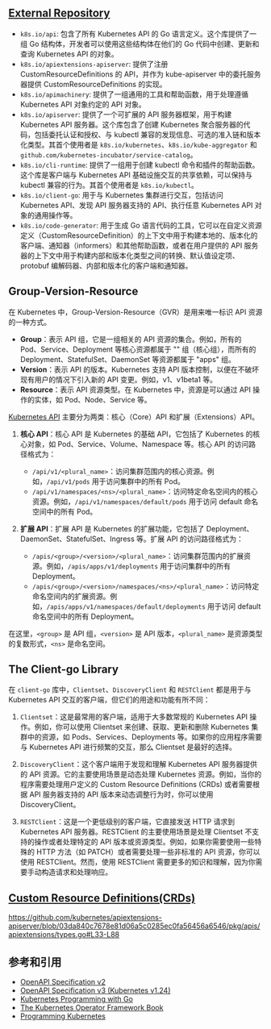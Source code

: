 ## [External Repository](https://github.com/kubernetes/kubernetes/tree/master/staging)

- `k8s.io/api`: 包含了所有 Kubernetes API 的 Go 语言定义。这个库提供了一组 Go 结构体，开发者可以使用这些结构体在他们的 Go 代码中创建、更新和查询 Kubernetes API 的对象。
- `k8s.io/apiextensions-apiserver`: 提供了注册 CustomResourceDefinitions 的 API，并作为 kube-apiserver 中的委托服务器提供 CustomResourceDefinitions 的实现。
- `k8s.io/apimachinery`: 提供了一组通用的工具和帮助函数，用于处理遵循 Kubernetes API 对象约定的 API 对象。
- `k8s.io/apiserver`: 提供了一个可扩展的 API 服务器框架，用于构建 Kubernetes API 服务器。这个库包含了创建 Kubernetes 聚合服务器的代码，包括委托认证和授权、与 kubectl 兼容的发现信息、可选的准入链和版本化类型。其首个使用者是 `k8s.io/kubernetes`、`k8s.io/kube-aggregator` 和 `github.com/kubernetes-incubator/service-catalog`。
- `k8s.io/cli-runtime`: 提供了一组用于创建 kubectl 命令和插件的帮助函数。这个库是客户端与 Kubernetes API 基础设施交互的共享依赖，可以保持与 kubectl 兼容的行为。其首个使用者是 `k8s.io/kubectl`。
- `k8s.io/client-go`: 用于与 Kubernetes 集群进行交互，包括访问 Kubernetes API、发现 API 服务器支持的 API、执行任意 Kubernetes API 对象的通用操作等。
- `k8s.io/code-generator`: 用于生成 Go 语言代码的工具，它可以在自定义资源定义（CustomResourceDefinition）的上下文中用于构建本地的、版本化的客户端、通知器（informers）和其他帮助函数，或者在用户提供的 API 服务器的上下文中用于构建内部和版本化类型之间的转换、默认值设定项、protobuf 编解码器、内部和版本化的客户端和通知器。

## Group-Version-Resource

在 Kubernetes 中，Group-Version-Resource（GVR）是用来唯一标识 API 资源的一种方式。

- **Group**：表示 API 组，它是一组相关的 API 资源的集合。例如，所有的 Pod、Service、Deployment 等核心资源都属于 "" 组（核心组），而所有的 Deployment、StatefulSet、DaemonSet 等资源都属于 "apps" 组。
- **Version**：表示 API 的版本。Kubernetes 支持 API 版本控制，以便在不破坏现有用户的情况下引入新的 API 变更。例如，v1、v1beta1 等。
- **Resource**：表示 API 资源类型。在 Kubernetes 中，资源是可以通过 API 操作的实体，如 Pod、Node、Service 等。

[Kubernetes API](https://kubernetes.io/docs/reference/generated/kubernetes-api/v1.30/#api-overview) 主要分为两类：核心（Core）API 和扩展（Extensions）API。

1. **核心 API**：核心 API 是 Kubernetes 的基础 API，它包括了 Kubernetes 的核心对象，如 Pod、Service、Volume、Namespace 等。核心 API 的访问路径格式为：

   - `/api/v1/<plural_name>`：访问集群范围内的核心资源。例如，`/api/v1/pods` 用于访问集群中的所有 Pod。
   - `/api/v1/namespaces/<ns>/<plural_name>`：访问特定命名空间内的核心资源。例如，`/api/v1/namespaces/default/pods` 用于访问 default 命名空间中的所有 Pod。

2. **扩展 API**：扩展 API 是 Kubernetes 的扩展功能，它包括了 Deployment、DaemonSet、StatefulSet、Ingress 等。扩展 API 的访问路径格式为：

   - `/apis/<group>/<version>/<plural_name>`：访问集群范围内的扩展资源。例如，`/apis/apps/v1/deployments` 用于访问集群中的所有 Deployment。
   - `/apis/<group>/<version>/namespaces/<ns>/<plural_name>`：访问特定命名空间内的扩展资源。例如，`/apis/apps/v1/namespaces/default/deployments` 用于访问 default 命名空间中的所有 Deployment。

在这里，`<group>` 是 API 组，`<version>` 是 API 版本，`<plural_name>` 是资源类型的复数形式，`<ns>` 是命名空间。

## The Client-go Library

在 `client-go` 库中，`Clientset`、`DiscoveryClient` 和 `RESTClient` 都是用于与 Kubernetes API 交互的客户端，但它们的用途和功能有所不同：

1. `Clientset`：这是最常用的客户端，适用于大多数常规的 Kubernetes API 操作。例如，你可以使用 Clientset 来创建、获取、更新和删除 Kubernetes 集群中的资源，如 Pods、Services、Deployments 等。如果你的应用程序需要与 Kubernetes API 进行频繁的交互，那么 Clientset 是最好的选择。

2. `DiscoveryClient`：这个客户端用于发现和理解 Kubernetes API 服务器提供的 API 资源。它的主要使用场景是动态处理 Kubernetes 资源。例如，当你的程序需要处理用户定义的 Custom Resource Definitions (CRDs) 或者需要根据 API 服务器支持的 API 版本来动态调整行为时，你可以使用 DiscoveryClient。

3. `RESTClient`：这是一个更低级别的客户端，它直接发送 HTTP 请求到 Kubernetes API 服务器。RESTClient 的主要使用场景是处理 Clientset 不支持的操作或者处理特定的 API 版本或资源类型。例如，如果你需要使用一些特殊的 HTTP 方法（如 PATCH）或者需要处理一些非标准的 API 资源，你可以使用 RESTClient。然而，使用 RESTClient 需要更多的知识和理解，因为你需要手动构造请求和处理响应。

## [Custom Resource Definitions(CRDs)](https://kubernetes.io/docs/concepts/extend-kubernetes/api-extension/custom-resources/)

https://github.com/kubernetes/apiextensions-apiserver/blob/03da840c7678e81d06a5c0285ec0fa56456a6546/pkg/apis/apiextensions/types.go#L33-L88

## 参考和引用

- [OpenAPI Specification v2](https://github.com/kubernetes/kubernetes/tree/master/api/openapi-spec)
- [OpenAPI Specification v3 (Kubernetes v1.24)](https://github.com/kubernetes/kubernetes/tree/master/api/openapi-spec/v3)
- [Kubernetes Programming with Go](https://github.com/Apress/Kubernetes-Programming-with-Go-by-Philippe-Martin)
- [The Kubernetes Operator Framework Book](https://github.com/PacktPublishing/The-Kubernetes-Operator-Framework-Book)
- [Programming Kubernetes](https://github.com/programming-kubernetes)
